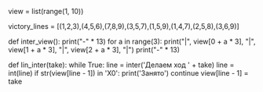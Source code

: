 view = list(range(1, 10))

victory_lines = [(1,2,3),(4,5,6),(7,8,9),(3,5,7),(1,5,9),(1,4,7),(2,5,8),(3,6,9)]



def inter_view():
    print("-" * 13)
    for a in range(3):
        print("|", view[0 + a * 3], "|", view[1 + a * 3], "|", view[2 + a * 3], "|")
    print("-" * 13)


    
def lin_inter(take):
    while True:
        line = inter('Делаем ход ' + take)
        line = int(line)
        if str(view[line - 1]) in 'X0':
            print('Занято')
            continue
        view[line - 1] = take
